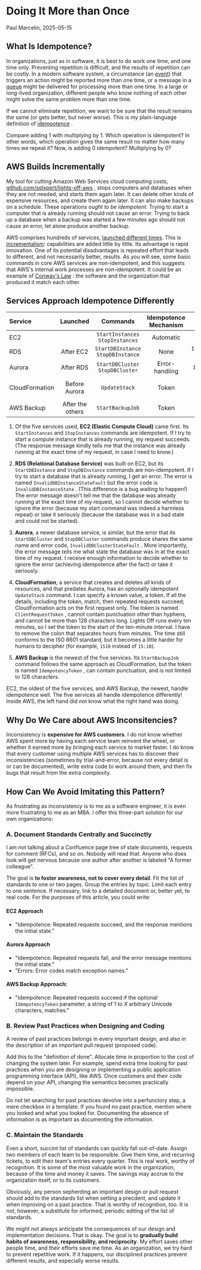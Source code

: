 # Doing It More than Once

Paul Marcelin, 2025-05-15

## What Is Idempotence?

In organizations, just as in software, it is best to do work one time, and one time only.
Preventing repetition is difficult, and the results of repetition can be costly. In a modern software system, a circumstance (an [event](https://aws.amazon.com/event-driven-architecture/)) that triggers an action might be reported more than one time, or a message in a [queue](https://docs.aws.amazon.com/AWSSimpleQueueService/latest/SQSDeveloperGuide/sqs-queue-types.html) might be delivered for processing more than one time.
In a large or long-lived organization, different people who know nothing of each other might solve the same problem more than one time.

If we cannot eliminate repetition, we want to be sure that the result remains the same (or gets better, but never worse). This is my plain-language definition of [idempotence](https://en.wikipedia.org/wiki/Idempotence) .

Compare adding 1 with multiplying by 1. Which operation is idempotent? In other words, which operation gives the same result no matter how many times we repeat it? Now, is adding 0 idempotent? Multiplying by 0?

## AWS Builds Incrementally

My tool for cutting Amazon Web Services cloud computing costs, [github.com/sqlxpert/lights-off-aws](https://github.com/sqlxpert/lights-off-aws#lights-off) , stops computers and databases when they are not needed, and starts them again later. It can delete other kinds of expensive resources, and create them again later. It can also make backups on a schedule.
These operations _ought to be idempotent_. Trying to start a computer that is already running should not cause an error. Trying to back up a database when a backup was started a few minutes ago should not cause an error, let alone produce another backup.

AWS comprises hundreds of services, [launched different times](https://en.m.wikipedia.org/wiki/Timeline_of_Amazon_Web_Services). This is [incrementalism](https://en.wikipedia.org/wiki/Incrementalism): capabilities are added little by little. Its advantage is rapid innovation. One of its potential disadvantages is repeated effort that leads to different, and not necessarily better, results. As you will see, some basic commands in core AWS services are non-idempotent, and this suggests that AWS's internal work processes are non-idempotent. It could be an example of [Conway's Law](https://en.m.wikipedia.org/wiki/Conway%27s_law) : the software and the organization that produced it match each other.

## Services Approach Idempotence Differently

|Service|Launched|Commands|Idempotence<br/>Mechanism|Error Name,<br/>Code (if different)|Token Name,<br/>Rules (if any)|
|:---|:---:|:---:|:---:|:---:|:---:|
|EC2||`StartInstances`<br/>`StopInstances`|Automatic|||
|RDS|After EC2|`StartDBInstance`<br/>`StopDBInstance`|None|`InvalidDBInstanceStateFault`<br/>`InvalidDBInstanceState`||
|Aurora|After RDS| `StartDBCluster`<br/>`StopDBCluster`|Error-handling|`InvalidDBClusterStateFault`||
|CloudFormation|Before Aurora|`UpdateStack`|Token||`ClientRequestToken`<br/>&le;128 letters, numbers, hyphens|
|AWS Backup|After the others|`StartBackupJob`|Token||`IdempotencyToken`|

1. Of the five services used, **EC2 (Elastic Compute Cloud)** came first. Its `StartInstances` and `StopInstances` commands are idempotent. If I try to start a compute instance that is already running, my request succeeds. (The response message kindly tells me that the instance was already running at the exact time of my request, in case I need to know.)

2. **RDS (Relational Database Service)** was built on EC2, but its `StartDBInstance` and `StopDBInstance` commands are non-idempotent. If I try to start a database that is already running, I get an error. The error is named `InvalidDBInstanceStateFault` but the error code is `InvalidDBInstanceState` . (This difference is a bug waiting to happen!) The error message doesn't tell me that the database was already running at the exact time of my request, so I cannot decide whether to ignore the error (because my start command was indeed a harmless repeat) or take it seriously (because the database was in a bad state and could not be started).

3. **Aurora**, a newer database service, is similar, but the error that its `StartDBCluster` and `StopDBCluster` commands produce shares the same name and error code, `InvalidDBClusterStateFault` . More importantly, the error message tells me what state the database was in at the exact time of my request. I receive enough information to decide whether to ignore the error (achieving idempotence after the fact) or take it seriously.

4. **CloudFormation**, a service that creates and deletes all kinds of resources, and that predates Aurora, has an  optionally idempotent `UpdateStack` command. I can specify a known value, a token. If all the details, including the token, match, then repeated requests succeed; CloudFormation acts on the first request only. The token is named `ClientRequestToken` , cannot contain punctuation other than hyphens, and cannot be more than 128 characters long. Lights Off runs every ten minutes, so I set the token to the start of the ten-minute interval. I have to remove the colon that separates hours from minutes. The time still conforms to the ISO 8601 standard, but it becomes a little harder for humans to decipher (for example, `1510` instead of `15:10`).

5. **AWS Backup** is the newest of the five services. Its `StartBackupJob` command follows the same approach as CloudFormation, but the token is named `IdempotencyToken` , can contain punctuation, and is not limited to 128 characters.

EC2, the oldest of the five services, and AWS Backup, the newest, handle idempotence well. The five services all handle idempotence differently! Inside AWS, the left hand did not know what the right hand was doing.

## Why Do We Care about AWS Inconsitencies?

Inconsistency is **expensive for AWS customers**.
I do not know whether AWS spent more by having each service team reinvent the wheel, or whether it earned more by bringing each service to market faster.
I do know that every customer using multiple AWS services has to discover their inconsistencies (sometimes by trial-and-error, because not every detail is or can be documented), write extra code to work around them, and then fix bugs that result from the extra complexity.

## How Can We Avoid Imitating this Pattern?

As frustrating as inconsistency is to me as a software engineer, it is even more frustrating to me as an MBA. I offer this three-part solution for our own organizations: 

### A. Document Standards Centrally and Succinctly

I am not talking about a Confluence page tree of stale documents, requests for comment (RFCs), and so on. Nobody will read that. Anyone who does look will get nervous because one author after another is labeled "A former colleague".

The goal is **to foster awareness, not to cover every detail**. Fit the list of standards to one or two pages. Group the entries by topic. Limit each entry to one sentence. If necessary, link to a detailed document or, better yet, to real code. For the purposes of this article, you could write:

#### EC2 Approach
* "Idempotence: Repeated requests succeed, and the response mentions the initial state."

#### Aurora Approach
  * "Idempotence: Repeated requests fail, and the error message mentions the initial state."
  * "Errors: Error codes match exception names."

#### AWS Backup Approach:
  * "Idempotence: Repeated requests succeed if the optional `IdempotencyToken` parameter, a string of 1 to _X_ arbitrary Unicode characters, matches."

### B. Review Past Practices when Designing and Coding

A review of past practices belongs in every important design, and also in the description of an important pull request (proposed code).

Add this to the "definition of done". Allocate time in proportion to the cost of changing the system later. For example, spend extra time looking for past practices when you are designing or implementing a public application programming interface (API), like AWS. Once customers and their code depend on your API, changing the semantics becomes practically impossible.

Do not let searching for past practices devolve into a perfunctory step, a mere checkbox in a template. If you found no past practice, mention where you looked and what you looked for. Documenting the absence of information is as important as documenting the information.

### C. Maintain the Standards

Even a short, succint list of standards can quickly fall out-of-date. Assign two members of each team to be responsible. Give them time, and recurring tickets, to edit their team's entries every quarter.  This is real work, worthy of recognition. It is some of the most valuable work in the organization, because of the time and money it saves. The savings may accrue to the organization itself, or to its customers.

Obviously, any person sepherding an important design or pull request should add to the standards list when setting a precdent, and update it when improving on a past practice. That is worthy of recognition, too. It is not, however, a substitute for informed, periodic editing of the list of standards.

We might not always anticipate the consequences of our design and implementation decisions. That is okay. The goal is to **gradually build habits of awareness, responsibility, and reciprocity**. My effort saves other people time, and their efforts save me time. As an organization, we try hard to prevent repetitive work. If it happens, our disciplined practices prevent different results, and especially worse results.
